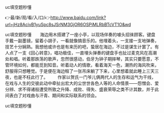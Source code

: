 uc填空题秒懂

👉最/新/观/看/入/口/👉http://www.baidu.com/link?url=jHz8AcivB1yuSpc8sJSrNM3GjOR6OSPiMLRbBTcVT1O&wd

uc填空题秒懂　　海边用木搭建了一座小亭，以现场伴奏的噱头招徕顾客。键盘手戴一副墨镜，留着小胡子，一看就像搞音乐的。他埋着头，一支接一支地弹奏，技艺十分娴熟。我想他或许也是有来历的吧，蛰居在海边，不过是谋生计罢了。有人点了一支《回心转意》，唱功极佳，一直埋头弹奏的键盘手也扯过麦克风在高潮处和唱。听着那跌荡的歌声，忽然很感动，伯牙为钟子期摔琴，其实只要愿意，不管环境如何，都能觅到知音。听着动人的情歌，看着海天一色，潮热的海风吹来，舒服得只想睡觉。于是便在海边租了一张吊床躺了下来，心里想着就此睡上三天三夜，也是不枉此行了。
　　作家以贺氏一门爷儿俩两代人的生存和运气为干线，在戏与人生的交彼此动中牵扯出宏大的尘世世各色人等的人命情景——怨憎会、爱分辨、求不得诸般遭受所致之升降、成败、得失、盛衰荣辱之类不计其数，并于此间表白了对戏曲与汗青、期间和实际联系的领会。


uc填空题秒懂
